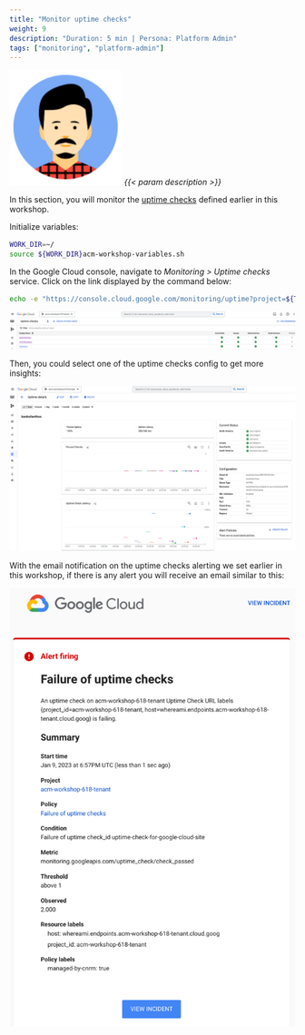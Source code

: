 ```yaml
---
title: "Monitor uptime checks"
weight: 9
description: "Duration: 5 min | Persona: Platform Admin"
tags: ["monitoring", "platform-admin"]
---
```

![Platform Admin](/images/platform-admin.png)
_{{< param description >}}_

In this section, you will monitor the [uptime checks](https://cloud.google.com/monitoring/uptime-checks/introduction) defined earlier in this workshop.

Initialize variables:
```Bash
WORK_DIR=~/
source ${WORK_DIR}acm-workshop-variables.sh
```

In the Google Cloud console, navigate to _Monitoring > Uptime checks_ service. Click on the link displayed by the command below:
```Bash
echo -e "https://console.cloud.google.com/monitoring/uptime?project=${TENANT_PROJECT_ID}"
```

![Uptime checks overview](/images/uptime-checks-overview.png)

Then, you could select one of the uptime checks config to get more insights:

![Uptime checks for Bank of Anthos](/images/uptime-checks-bankofanthos.png)

With the email notification on the uptime checks alerting we set earlier in this workshop, if there is any alert you will receive an email similar to this:

![Uptime checks alert for Whereami](/images/uptime-checks-alert-whereami.png)